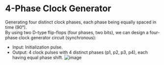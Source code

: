 # 4-Phase Clock Generator
Generating four distinct clock phases, each phase being equally spaced in time (90°).  
By using two D-type flip-flops (four phases, two bits), we can design a four-phase clock generator circuit (synchronous):
- Input: Initialization pulse.
- Output: 4 clock pulses with 4 distinct phases (p1, p2, p3, p4), each having equal phase shift.
![image](https://github.com/user-attachments/assets/85b43ada-022a-42e7-905a-ede337bc174c)
